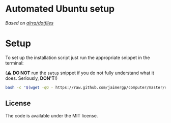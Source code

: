 # Automated Ubuntu setup

_Based on [alrra/dotfiles](https://github.com/alrra/dotfiles)_

# Setup

To set up the installation script just run the appropriate snippet in the
terminal:

(:warning: **DO NOT** run the `setup` snippet if you do not fully
understand what it does. Seriously, **DON'T**!)

```bash
bash -c "$(wget -qO - https://raw.github.com/jaimergp/computer/master/src/setup.sh)"
```

## License

The code is available under the MIT license.



